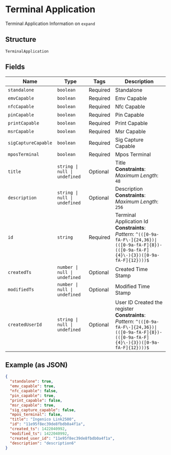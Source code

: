 
# Terminal Application

Terminal Application Information on `expand`

## Structure

`TerminalApplication`

## Fields

| Name | Type | Tags | Description |
|  --- | --- | --- | --- |
| `standalone` | `boolean` | Required | Standalone |
| `emvCapable` | `boolean` | Required | Emv Capable |
| `nfcCapable` | `boolean` | Required | Nfc Capable |
| `pinCapable` | `boolean` | Required | Pin Capable |
| `printCapable` | `boolean` | Required | Print Capable |
| `msrCapable` | `boolean` | Required | Msr Capable |
| `sigCaptureCapable` | `boolean` | Required | Sig Capture Capable |
| `mposTerminal` | `boolean` | Required | Mpos Terminal |
| `title` | `string \| null \| undefined` | Optional | Title<br>**Constraints**: *Maximum Length*: `48` |
| `description` | `string \| null \| undefined` | Optional | Description<br>**Constraints**: *Maximum Length*: `256` |
| `id` | `string` | Required | Terminal Application Id<br>**Constraints**: *Pattern*: `^(([0-9a-fA-F\-]{24,36})\|(([0-9a-fA-F]{8})-(([0-9a-fA-F]{4}\-){3})([0-9a-fA-F]{12})))$` |
| `createdTs` | `number \| null \| undefined` | Optional | Created Time Stamp |
| `modifiedTs` | `number \| null \| undefined` | Optional | Modified Time Stamp |
| `createdUserId` | `string \| null \| undefined` | Optional | User ID Created the register<br>**Constraints**: *Pattern*: `^(([0-9a-fA-F\-]{24,36})\|(([0-9a-fA-F]{8})-(([0-9a-fA-F]{4}\-){3})([0-9a-fA-F]{12})))$` |

## Example (as JSON)

```json
{
  "standalone": true,
  "emv_capable": true,
  "nfc_capable": false,
  "pin_capable": true,
  "print_capable": false,
  "msr_capable": true,
  "sig_capture_capable": false,
  "mpos_terminal": false,
  "title": "Ingenico Link2500",
  "id": "11e95f8ec39de8fbdb0a4f1a",
  "created_ts": 1422040992,
  "modified_ts": 1422040992,
  "created_user_id": "11e95f8ec39de8fbdb0a4f1a",
  "description": "description6"
}
```

